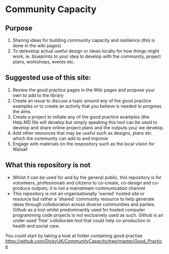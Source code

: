 # Community Capacity
## Purpose
1. Sharing ideas for building community capacity and resilience (this is done in the wiki pages)
2. To delevelop actual useful design or ideas locally for how things might work, ie. blueprints to your idea to develop with the community, project plans, workshops, events etc.

## Suggested use of this site:
1. Review the good practice pages in the Wiki pages and propose your own to add to the library
2. Create an issue to discuss a topic around any of the good practice examples or to create an activity that you believe is needed to progress the aims
4. Create a project to initiate any of the good practice examples (the Help.MD file will develop but simply speaking this tool can be used to develop and share online project plans and the outputs you/ we develop.
5. Add other resources that may be useful such as designs, plans etc which the community can add to and improve
6. Engage with materials on the respository such as the local vision for Walsall

## What this repository is not
* Whilst it can be used for and by the general public, this repository is for volunteers, professionals and citizens to co-create, co-design and co-produce outputs; it is not a mainstream communication channel
* This repository is not an organisationally 'owned' hosted site or resource but rather a 'shared' community resource to help generate ideas through colloboration across diverse communities and parties. Github as a tool whilst predominantly used for hosted computer programming code projects is not exclusively used as such. Github is an under used 'free' colloborate tool that could help co-production in health and social care.

You could start by taking a look at folder containing good practise
https://github.com/DickyUK/CommunityCapacity/tree/master/Good_Practice
